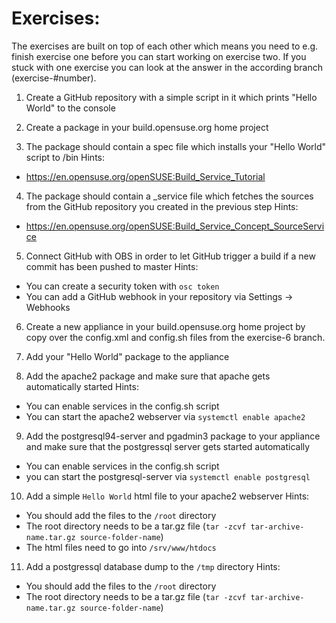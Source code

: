 # Exercises:

The exercises are built on top of each other which means you need to e.g. finish exercise one before you can start working on exercise two.
If you stuck with one exercise you can look at the answer in the according branch (exercise-#number).

1. Create a GitHub repository with a simple script in it which prints "Hello World" to the console

2. Create a package in your build.opensuse.org home project

3. The package should contain a spec file which installs your "Hello World" script to /bin
Hints: 
* https://en.opensuse.org/openSUSE:Build_Service_Tutorial

4. The package should contain a _service file which fetches the sources from the GitHub repository you created in the previous step
Hints:
* https://en.opensuse.org/openSUSE:Build_Service_Concept_SourceService

5. Connect GitHub with OBS in order to let GitHub trigger a build if a new commit has been pushed to master
Hints:
* You can create a security token with `osc token`
* You can add a GitHub webhook in your repository via Settings -> Webhooks

6. Create a new appliance in your build.opensuse.org home project by copy over the config.xml and config.sh files from the exercise-6 branch.

7. Add your "Hello World" package to the appliance

8. Add the apache2 package and make sure that apache gets automatically started
Hints:
* You can enable services in the config.sh script
* You can start the apache2 webserver via ``systemctl enable apache2``

9. Add the postgresql94-server and pgadmin3 package to your appliance and make sure that the postgressql server gets started automatically
* You can enable services in the config.sh script
* you can start the postgresql-server via ``systemctl enable postgresql``

10. Add a simple ``Hello World`` html file to your apache2 webserver
Hints:
* You should add the files to the ``/root`` directory
* The root directory needs to be a tar.gz file (``tar -zcvf tar-archive-name.tar.gz source-folder-name``)
* The html files need to go into ``/srv/www/htdocs``

11. Add a postgressql database dump to the `/tmp` directory
Hints:
* You should add the files to the ``/root`` directory
* The root directory needs to be a tar.gz file (``tar -zcvf tar-archive-name.tar.gz source-folder-name``)
